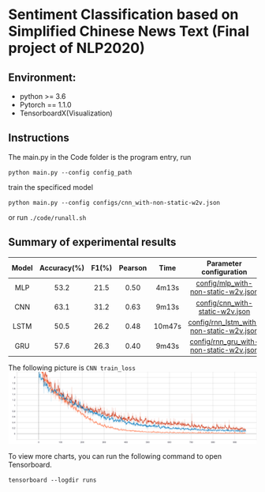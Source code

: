 # Sentiment Classification based on Simplified Chinese News Text (Final project of NLP2020)

## Environment:
* python >= 3.6
* Pytorch == 1.1.0
* TensorboardX(Visualization)

## Instructions

The main.py in the Code folder is the program entry, run
```
python main.py --config config_path
``` 
 train the specificed model 
```
python main.py --config configs/cnn_with-non-static-w2v.json
```
or run `./code/runall.sh`

## Summary of experimental results

|   Model   | Accuracy(%) | F1(%) | Pearson | Time |                            Parameter configuration                            |
| :------: | :---------: | :---------: | :--: | :--------------: | :--------------------------------------------------------: |
|   MLP   |    53.2     |    21.5     | 0.50 |      4m13s       |     [config/mlp_with-non-static-w2v.json](./config/mlp_with-non-static-w2v.json)     |
|   CNN   |    63.1     |    31.2     | 0.63 |      9m13s       |     [config/cnn_with-static-w2v.json](./config/cnn_with-static-w2v.json)      |
|  LSTM  |    50.5     |    26.2     | 0.48 |      10m47s      | [config/rnn_lstm_with-non-static-w2v.json](./config/rnn_lstm_with-non-static-w2v.json)      |
|  GRU  |    57.6     |    26.3     | 0.40 |      9m43s      | [config/rnn_gru_with-non-static-w2v.json](./config/rnn_gru_with-non-static-w2v.json)      |

The following picture is `CNN train_loss`
![](./report/CNN_train_loss.svg)

To view more charts, you can run the following command to open Tensorboard.
```
tensorboard --logdir runs
```

